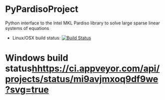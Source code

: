 # PyPardisoProject
Python interface to the Intel MKL Pardiso library to solve large sparse linear systems of equations

* Linux/OSX build status: [![Build Status](https://travis-ci.org/haasad/PyPardisoProject.svg?branch=master)](https://travis-ci.org/haasad/PyPardisoProject)

# Windows build status[hhttps://ci.appveyor.com/api/projects/status/mi9avjmxoq9df9we?svg=true](https://ci.appveyor.com/project/haasad/pypardisoproject/branch/master)